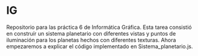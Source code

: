# IG
Repositorio para las práctica 6 de Informática Gráfica.
Esta tarea consistió en construír un sistema planetario con diferentes vistas y puntos de iluminación para los planetas hechos con diferentes texturas.
Ahora empezaremos a explicar el código implementado en Sistema_planetario.js.

